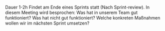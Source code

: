 Dauer 1-2h
Findet am Ende eines Sprints statt (Nach Sprint-review). In diesem Meeting wird besprochen:
	Was hat in unserem Team gut funktioniert?
	Was hat nicht gut funktioniert?
	Welche konkreten Maßnahmen wollen wir im nächsten Sprint umsetzen?